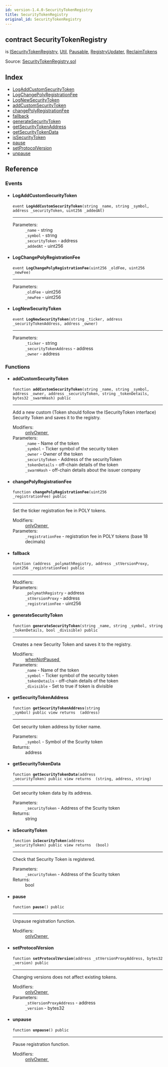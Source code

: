 ```yaml
---
id: version-1.4.0-SecurityTokenRegistry
title: SecurityTokenRegistry
original_id: SecurityTokenRegistry
---
```


<div class="contract-doc"><div class="contract"><h2 class="contract-header"><span class="contract-kind">contract</span> SecurityTokenRegistry</h2><p class="base-contracts"><span>is</span> <a href="interfaces_ISecurityTokenRegistry.html">ISecurityTokenRegistry</a><span>, </span><a href="helpers_Util.html">Util</a><span>, </span><a href="Pausable.html">Pausable</a><span>, </span><a href="RegistryUpdater.html">RegistryUpdater</a><span>, </span><a href="ReclaimTokens.html">ReclaimTokens</a></p><div class="source">Source: <a href="git+https://github.com/PolymathNetwork/polymath-core/blob/v1.4.0/contracts/SecurityTokenRegistry.sol" target="_blank">SecurityTokenRegistry.sol</a></div></div><div class="index"><h2>Index</h2><ul><li><a href="SecurityTokenRegistry.html#LogAddCustomSecurityToken">LogAddCustomSecurityToken</a></li><li><a href="SecurityTokenRegistry.html#LogChangePolyRegistrationFee">LogChangePolyRegistrationFee</a></li><li><a href="SecurityTokenRegistry.html#LogNewSecurityToken">LogNewSecurityToken</a></li><li><a href="SecurityTokenRegistry.html#addCustomSecurityToken">addCustomSecurityToken</a></li><li><a href="SecurityTokenRegistry.html#changePolyRegistrationFee">changePolyRegistrationFee</a></li><li><a href="SecurityTokenRegistry.html#">fallback</a></li><li><a href="SecurityTokenRegistry.html#generateSecurityToken">generateSecurityToken</a></li><li><a href="SecurityTokenRegistry.html#getSecurityTokenAddress">getSecurityTokenAddress</a></li><li><a href="SecurityTokenRegistry.html#getSecurityTokenData">getSecurityTokenData</a></li><li><a href="SecurityTokenRegistry.html#isSecurityToken">isSecurityToken</a></li><li><a href="SecurityTokenRegistry.html#pause">pause</a></li><li><a href="SecurityTokenRegistry.html#setProtocolVersion">setProtocolVersion</a></li><li><a href="SecurityTokenRegistry.html#unpause">unpause</a></li></ul></div><div class="reference"><h2>Reference</h2><div class="events"><h3>Events</h3><ul><li><div class="item event"><span id="LogAddCustomSecurityToken" class="anchor-marker"></span><h4 class="name">LogAddCustomSecurityToken</h4><div class="body"><code class="signature">event <strong>LogAddCustomSecurityToken</strong><span>(string _name, string _symbol, address _securityToken, uint256 _addedAt) </span></code><hr/><dl><dt><span class="label-parameters">Parameters:</span></dt><dd><div><code>_name</code> - string</div><div><code>_symbol</code> - string</div><div><code>_securityToken</code> - address</div><div><code>_addedAt</code> - uint256</div></dd></dl></div></div></li><li><div class="item event"><span id="LogChangePolyRegistrationFee" class="anchor-marker"></span><h4 class="name">LogChangePolyRegistrationFee</h4><div class="body"><code class="signature">event <strong>LogChangePolyRegistrationFee</strong><span>(uint256 _oldFee, uint256 _newFee) </span></code><hr/><dl><dt><span class="label-parameters">Parameters:</span></dt><dd><div><code>_oldFee</code> - uint256</div><div><code>_newFee</code> - uint256</div></dd></dl></div></div></li><li><div class="item event"><span id="LogNewSecurityToken" class="anchor-marker"></span><h4 class="name">LogNewSecurityToken</h4><div class="body"><code class="signature">event <strong>LogNewSecurityToken</strong><span>(string _ticker, address _securityTokenAddress, address _owner) </span></code><hr/><dl><dt><span class="label-parameters">Parameters:</span></dt><dd><div><code>_ticker</code> - string</div><div><code>_securityTokenAddress</code> - address</div><div><code>_owner</code> - address</div></dd></dl></div></div></li></ul></div><div class="functions"><h3>Functions</h3><ul><li><div class="item function"><span id="addCustomSecurityToken" class="anchor-marker"></span><h4 class="name">addCustomSecurityToken</h4><div class="body"><code class="signature">function <strong>addCustomSecurityToken</strong><span>(string _name, string _symbol, address _owner, address _securityToken, string _tokenDetails, bytes32 _swarmHash) </span><span>public </span></code><hr/><div class="description"><p>Add a new custom (Token should follow the ISecurityToken interface) Security Token and saves it to the registry.</p></div><dl><dt><span class="label-modifiers">Modifiers:</span></dt><dd><a href="es_openzeppelin-solidity_contracts_ownership_Ownable.html#onlyOwner">onlyOwner </a></dd><dt><span class="label-parameters">Parameters:</span></dt><dd><div><code>_name</code> - Name of the token</div><div><code>_symbol</code> - Ticker symbol of the security token</div><div><code>_owner</code> - Owner of the token</div><div><code>_securityToken</code> - Address of the securityToken</div><div><code>_tokenDetails</code> - off-chain details of the token</div><div><code>_swarmHash</code> - off-chain details about the issuer company</div></dd></dl></div></div></li><li><div class="item function"><span id="changePolyRegistrationFee" class="anchor-marker"></span><h4 class="name">changePolyRegistrationFee</h4><div class="body"><code class="signature">function <strong>changePolyRegistrationFee</strong><span>(uint256 _registrationFee) </span><span>public </span></code><hr/><div class="description"><p>Set the ticker registration fee in POLY tokens.</p></div><dl><dt><span class="label-modifiers">Modifiers:</span></dt><dd><a href="es_openzeppelin-solidity_contracts_ownership_Ownable.html#onlyOwner">onlyOwner </a></dd><dt><span class="label-parameters">Parameters:</span></dt><dd><div><code>_registrationFee</code> - registration fee in POLY tokens (base 18 decimals)</div></dd></dl></div></div></li><li><div class="item function"><span id="fallback" class="anchor-marker"></span><h4 class="name">fallback</h4><div class="body"><code class="signature">function <strong></strong><span>(address _polymathRegistry, address _stVersionProxy, uint256 _registrationFee) </span><span>public </span></code><hr/><dl><dt><span class="label-modifiers">Modifiers:</span></dt><dd></dd><dt><span class="label-parameters">Parameters:</span></dt><dd><div><code>_polymathRegistry</code> - address</div><div><code>_stVersionProxy</code> - address</div><div><code>_registrationFee</code> - uint256</div></dd></dl></div></div></li><li><div class="item function"><span id="generateSecurityToken" class="anchor-marker"></span><h4 class="name">generateSecurityToken</h4><div class="body"><code class="signature">function <strong>generateSecurityToken</strong><span>(string _name, string _symbol, string _tokenDetails, bool _divisible) </span><span>public </span></code><hr/><div class="description"><p>Creates a new Security Token and saves it to the registry.</p></div><dl><dt><span class="label-modifiers">Modifiers:</span></dt><dd><a href="Pausable.html#whenNotPaused">whenNotPaused </a></dd><dt><span class="label-parameters">Parameters:</span></dt><dd><div><code>_name</code> - Name of the token</div><div><code>_symbol</code> - Ticker symbol of the security token</div><div><code>_tokenDetails</code> - off-chain details of the token</div><div><code>_divisible</code> - Set to true if token is divisible</div></dd></dl></div></div></li><li><div class="item function"><span id="getSecurityTokenAddress" class="anchor-marker"></span><h4 class="name">getSecurityTokenAddress</h4><div class="body"><code class="signature">function <strong>getSecurityTokenAddress</strong><span>(string _symbol) </span><span>public </span><span>view </span><span>returns  (address) </span></code><hr/><div class="description"><p>Get security token address by ticker name.</p></div><dl><dt><span class="label-parameters">Parameters:</span></dt><dd><div><code>_symbol</code> - Symbol of the Scurity token</div></dd><dt><span class="label-return">Returns:</span></dt><dd>address</dd></dl></div></div></li><li><div class="item function"><span id="getSecurityTokenData" class="anchor-marker"></span><h4 class="name">getSecurityTokenData</h4><div class="body"><code class="signature">function <strong>getSecurityTokenData</strong><span>(address _securityToken) </span><span>public </span><span>view </span><span>returns  (string, address, string) </span></code><hr/><div class="description"><p>Get security token data by its address.</p></div><dl><dt><span class="label-parameters">Parameters:</span></dt><dd><div><code>_securityToken</code> - Address of the Scurity token</div></dd><dt><span class="label-return">Returns:</span></dt><dd>string</dd></dl></div></div></li><li><div class="item function"><span id="isSecurityToken" class="anchor-marker"></span><h4 class="name">isSecurityToken</h4><div class="body"><code class="signature">function <strong>isSecurityToken</strong><span>(address _securityToken) </span><span>public </span><span>view </span><span>returns  (bool) </span></code><hr/><div class="description"><p>Check that Security Token is registered.</p></div><dl><dt><span class="label-parameters">Parameters:</span></dt><dd><div><code>_securityToken</code> - Address of the Scurity token</div></dd><dt><span class="label-return">Returns:</span></dt><dd>bool</dd></dl></div></div></li><li><div class="item function"><span id="pause" class="anchor-marker"></span><h4 class="name">pause</h4><div class="body"><code class="signature">function <strong>pause</strong><span>() </span><span>public </span></code><hr/><div class="description"><p>Unpause registration function.</p></div><dl><dt><span class="label-modifiers">Modifiers:</span></dt><dd><a href="es_openzeppelin-solidity_contracts_ownership_Ownable.html#onlyOwner">onlyOwner </a></dd></dl></div></div></li><li><div class="item function"><span id="setProtocolVersion" class="anchor-marker"></span><h4 class="name">setProtocolVersion</h4><div class="body"><code class="signature">function <strong>setProtocolVersion</strong><span>(address _stVersionProxyAddress, bytes32 _version) </span><span>public </span></code><hr/><div class="description"><p>Changing versions does not affect existing tokens.</p></div><dl><dt><span class="label-modifiers">Modifiers:</span></dt><dd><a href="es_openzeppelin-solidity_contracts_ownership_Ownable.html#onlyOwner">onlyOwner </a></dd><dt><span class="label-parameters">Parameters:</span></dt><dd><div><code>_stVersionProxyAddress</code> - address</div><div><code>_version</code> - bytes32</div></dd></dl></div></div></li><li><div class="item function"><span id="unpause" class="anchor-marker"></span><h4 class="name">unpause</h4><div class="body"><code class="signature">function <strong>unpause</strong><span>() </span><span>public </span></code><hr/><div class="description"><p>Pause registration function.</p></div><dl><dt><span class="label-modifiers">Modifiers:</span></dt><dd><a href="es_openzeppelin-solidity_contracts_ownership_Ownable.html#onlyOwner">onlyOwner </a></dd></dl></div></div></li></ul></div></div></div>
